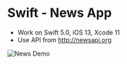 # Swift - News App

- Work on Swift 5.0, iOS 13, Xcode 11
- Use API from http://newsapi.org

![News Demo](Demo/demo.gif)

